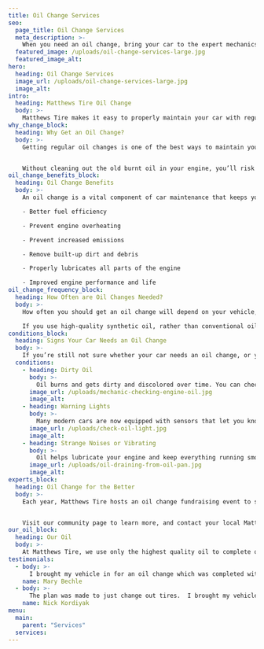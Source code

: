 ```yaml
---
title: Oil Change Services
seo:
  page_title: Oil Change Services
  meta_description: >-
    When you need an oil change, bring your car to the expert mechanics you can trust at Matthews Tire for the best service and value!
  featured_image: /uploads/oil-change-services-large.jpg
  featured_image_alt:
hero:
  heading: Oil Change Services
  image_url: /uploads/oil-change-services-large.jpg
  image_alt:
intro:
  heading: Matthews Tire Oil Change
  body: >-
    Matthews Tire makes it easy to properly maintain your car with regular oil changes. As one of the most popular services at our auto shops, our expert technicians use top-quality oil and service to quickly get you back on the road with peace of mind.
why_change_block:
  heading: Why Get an Oil Change?
  body: >-
    Getting regular oil changes is one of the best ways to maintain your vehicle’s engine and keep your car running properly. 


    Without cleaning out the old burnt oil in your engine, you’ll risk low vehicle performance and even engine failure.
oil_change_benefits_block:
  heading: Oil Change Benefits
  body: >-
    An oil change is a vital component of car maintenance that keeps your engine well-lubricated, clean, cool and operating properly. Some of the many benefits of oil changes include:

    - Better fuel efficiency

    - Prevent engine overheating

    - Prevent increased emissions 

    - Remove built-up dirt and debris

    - Properly lubricates all parts of the engine

    - Improved engine performance and life
oil_change_frequency_block:
  heading: How Often are Oil Changes Needed?
  body: >-
    How often you should get an oil change will depend on your vehicle, how often you drive and the oil you use. In general, oil changes are recommended every 5,000 miles. 

    If you use high-quality synthetic oil, rather than conventional oil, you’ll be able to go longer between oil changes. Just keep in mind that, no matter what oil you use, you’ll still want to monitor your car’s oil and ensure it’s not leaking or overheating.
conditions_block:
  heading: Signs Your Car Needs an Oil Change
  body: >-
    If you’re still not sure whether your car needs an oil change, or you have lost track of the last time your oil was changed, look out for these common signs that you need to schedule your next oil change:
  conditions:
    - heading: Dirty Oil
      body: >-
        Oil burns and gets dirty and discolored over time. You can check your car’s oil by opening the hood and checking the dipstick. If the oil on the stick is dark and/or dirty, it’s time for an oil change.
      image_url: /uploads/mechanic-checking-engine-oil.jpg
      image_alt:
    - heading: Warning Lights
      body: >-
        Many modern cars are now equipped with sensors that let you know it’s time for your next oil change. If your check engine light is on, or if you get an oil change alert on your menu screen, Matthews Tire is here to help get your car back into shape with a top-quality oil change.
      image_url: /uploads/check-oil-light.jpg
      image_alt:
    - heading: Strange Noises or Vibrating
      body: >-
        Oil helps lubricate your engine and keep everything running smoothly. If you notice that your engine is making a knocking sound, or that your car vibrates (especially when idling), then you may be experiencing issues that can be solved with a simple oil change.
      image_url: /uploads/oil-draining-from-oil-pan.jpg
      image_alt:
experts_block:
  heading: Oil Change for the Better
  body: >-
    Each year, Matthews Tire hosts an oil change fundraising event to support a local nonprofit making a positive impact in the community. 


    Visit our community page to learn more, and contact your local Matthews Tire auto shop to get dates for the next _Oil Change for the Better_ event is scheduled.
our_oil_block:
  heading: Our Oil
  body: >-
    At Matthews Tire, we use only the highest quality oil to complete oil changes for a variety of vehicles. These include:
testimonials:
  - body: >-
      I brought my vehicle in for an oil change which was completed within 15 minutes. I received a full report on what was done and the condition of my vehicle. I was impressed and grateful for the excellent service. I will continue to bring my car into Matthews for further maintenance.
    name: Mary Bechle
  - body: >-
      The plan was made to just change out tires.  I brought my vehicle in and they already had a loaner waiting for me. I was treated very well and decided to add an oil change too.  They said no problem and had everything handled by the time I came back to pick up my vehicle.  Great service, friendly staff, would go back again.
    name: Nick Kordiyak
menu:
  main:
    parent: "Services"
  services:
---
```


